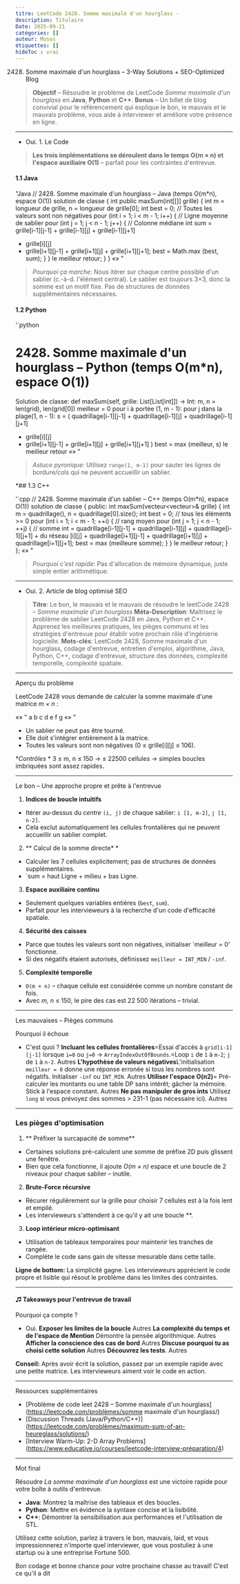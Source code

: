 ```yaml
---
titre: LeetCode 2428. Somme maximale d'un hourglass -
description: Titulaire
Date: 2025-09-21
catégories: []
auteur: Moses
étiquettes: []
hideToc : vrai
---
```

2428. Somme maximale d'un hourglass – 3-Way Solutions + SEO-Optimized Blog

> **Objectif** – Résoudre le problème de LeetCode *Somme maximale d'un hourglass* en **Java**, **Python** et **C++**.
> **Bonus** – Un billet de blog convivial pour le référencement qui explique le bon, le mauvais et le mauvais problème, vous aide à interviewer et améliore votre présence en ligne.

---

- Oui. 1. Le Code

> **Les trois implémentations se déroulent dans le temps O(m × n) et l'espace auxiliaire O(1)** – parfait pour les contraintes d'entrevue.

#### 1.1 Java

"Java
// 2428. Somme maximale d'un hourglass – Java (temps O(m*n), espace O(1))
solution de classe {
int public maxSum(int[[]] grille) {
int m = longueur de grille, n = longueur de grille[0];
int best = 0; // Toutes les valeurs sont non négatives
pour (int i = 1; i < m - 1; i++) { // Ligne moyenne de sablier
pour (int j = 1; j < n - 1; j++) { // Colonne médiane
int sum = grille[i-1][j-1] + grille[i-1][j] + grille[i-1][j+1]
+ grille[i][j]
+ grille[i+1][j-1] + grille[i+1][j] + grille[i+1][j+1];
best = Math.max (best, sum);
}
}
le meilleur retour;
}
}
«» "

> *Pourquoi ça marche*: Nous itérer sur chaque centre possible d'un sablier (c.-à-d. l'élément central). Le sablier est toujours 3×3, donc la somme est un motif fixe. Pas de structures de données supplémentaires nécessaires.

#### 1.2 Python

'`python
# 2428. Somme maximale d'un hourglass – Python (temps O(m*n), espace O(1))
Solution de classe:
def maxSum(self, grille: List[List[int]]) -> Int:
m, n = len(grid), len(grid[0])
meilleur = 0
pour i à portée (1, m - 1):
pour j dans la plage(1, n - 1):
s = (
quadrillage[i-1][j-1] + quadrillage[i-1][j] + quadrillage[i-1][j+1]
+ grille[i][j]
+ grille[i+1][j-1] + grille[i+1][j] + grille[i+1][j+1]
)
best = max (meilleur, s)
le meilleur retour
«» "

> *Astuce pyronique*: Utilisez `range(1, m-1)` pour sauter les lignes de bordure/cols qui ne peuvent accueillir un sablier.

*## 1.3 C++

'`cpp
// 2428. Somme maximale d'un sablier – C++ (temps O(m*n), espace O(1))
solution de classe {
public:
int maxSum(vecteur<vecteur<int>>& grille) {
int m = quadrillage(), n = quadrillage[0].size();
int best = 0; // tous les éléments >= 0
pour (int i = 1; i < m - 1; ++i) { // rang moyen
pour (int j = 1; j < n - 1; ++j) { //
somme int =
quadrillage[i-1][j-1] + quadrillage[i-1][j] + quadrillage[i-1][j+1] +
du réseau [i][j] +
quadrillage[i+1][j-1] + quadrillage[i+1][j] + quadrillage[i+1][j+1];
best = max (meilleure somme);
}
}
le meilleur retour;
}
};
«» "

> *Pourquoi c'est rapide*: Pas d'allocation de mémoire dynamique, juste simple entier arithmétique.

---

- Oui. 2. Article de blog optimisé SEO

> **Titre**: Le bon, le mauvais et le mauvais de résoudre le leetCode 2428 – *Somme maximale d'un hourglass*
> **Méta-Description**: Maîtrisez le problème de sablier LeetCode 2428 en Java, Python et C++. Apprenez les meilleures pratiques, les pièges communs et les stratégies d'entrevue pour établir votre prochain rôle d'ingénierie logicielle.
> **Mots-clés**: LeetCode 2428, Somme maximale d'un hourglass, codage d'entrevue, entretien d'emploi, algorithme, Java, Python, C++, codage d'entrevue, structure des données, complexité temporelle, complexité spatiale.

---

Aperçu du problème

LeetCode 2428 vous demande de calculer la somme maximale d'une matrice *m × n* :

«» "
a b c
d
e f g
«» "

* Un sablier ne peut pas être tourné.
* Elle doit s'intégrer entièrement à la matrice.
* Toutes les valeurs sont non négatives (0 ≤ grille[i][j] ≤ 106).

**Contrôles* *
3 ≤ m, n ≤ 150 → ≤ 22500 cellules → simples boucles imbriquées sont assez rapides.

---

Le bon – Une approche propre et prête à l'entrevue

1. **Indices de boucle intuitifs**
* Itérer au-dessus du *centre* `(i, j)` de chaque sablier: `i [1, m-2]`, `j [1, n-2]`.
* Cela exclut automatiquement les cellules frontalières qui ne peuvent accueillir un sablier complet.

2. ** Calcul de la somme directe* *
* Calculer les 7 cellules explicitement; pas de structures de données supplémentaires.
* `sum = haut Ligne + milieu + bas Ligne.

3. **Espace auxiliaire continu**
* Seulement quelques variables entières (`best`, `sum`).
* Parfait pour les intervieweurs à la recherche d'un code d'efficacité spatiale.

4. **Sécurité des caisses**
* Parce que toutes les valeurs sont non négatives, initialiser `meilleur = 0' fonctionne.
* Si des négatifs étaient autorisés, définissez `meilleur = INT_MIN` / `-inf`.

5. **Complexité temporelle**
* `O(m × n)` – chaque cellule est considérée comme un nombre constant de fois.
* Avec *m, n* ≤ 150, le pire des cas est 22 500 itérations – trivial.

---

Les mauvaises – Pièges communs

Pourquoi il échoue
- C'est quoi ?
**Incluant les cellules frontalières**=Essai d'accès à `grid[i-1][j-1]` lorsque `i=0` ou `j=0` → `ArrayIndexOutOfBounds`.=Loop `i` de `1` à `m-2`; `j` de `1` à `n-2`. Autres
**L'hypothèse de valeurs négatives**L'initialisation `meilleur = 0` donne une réponse erronée si tous les nombres sont négatifs. Initialiser `-inf` ou `INT_MIN`. Autres
**Utiliser l'espace O(n2)**= Pré-calculer les montants ou une table DP sans intérêt; gâcher la mémoire. Stick à l'espace constant. Autres
**Ne pas manipuler de gros ints** Utilisez `long` si vous prévoyez des sommes > 231-1 (pas nécessaire ici). Autres

---

### Les pièges d'optimisation

1. ** Préfixer la surcapacité de somme**
* Certaines solutions pré-calculent une somme de préfixe 2D puis glissent une fenêtre.
* Bien que cela fonctionne, il ajoute *O(m × n)* espace et une boucle de 2 niveaux pour chaque sablier – inutile.

2. **Brute-Force récursive**
* Récurer régulièrement sur la grille pour choisir 7 cellules est à la fois lent et empilé.
* Les intervieweurs s'attendent à ce qu'il y ait une boucle **.

3. **Loop intérieur micro-optimisant**
* Utilisation de tableaux temporaires pour maintenir les tranches de rangée.
* Complète le code sans gain de vitesse mesurable dans cette taille.

**Ligne de bottom:** La simplicité gagne. Les intervieweurs apprécient le code propre et lisible qui résout le problème dans les limites des contraintes.

---

#### ♫ Takeaways pour l'entrevue de travail

Pourquoi ça compte ?
- Oui.
**Exposer les limites de la boucle** Autres
**La complexité du temps et de l'espace de Mention** Démontre la pensée algorithmique. Autres
**Afficher la conscience des cas de bord** Autres
**Discuse pourquoi tu as choisi cette solution** Autres
**Découvrez les tests**. Autres

**Conseil:** Après avoir écrit la solution, passez par un exemple rapide avec une petite matrice. Les intervieweurs aiment voir le code en action.

---

Ressources supplémentaires

- [Problème de code leet 2428 – Somme maximale d'un hourglass] (https://leetcode.com/problèmes/somme maximale d'un hourglass/)
- [Discussion Threads (Java/Python/C++)] (https://leetcode.com/problèmes/maximum-sum-of-an-heureglass/solutions/)
- [Interview Warm-Up: 2-D Array Problems] (https://www.educative.io/courses/leetcode-interview-préparation/4)

---

Mot final

Résoudre *La somme maximale d'un hourglass* est une victoire rapide pour votre boîte à outils d'entrevue.
- **Java**: Montrez la maîtrise des tableaux et des boucles.
- **Python**: Mettre en évidence la syntaxe concise et la lisibilité.
- **C++**: Démontrer la sensibilisation aux performances et l'utilisation de STL.

Utilisez cette solution, parlez à travers le bon, mauvais, laid, et vous impressionnerez n'importe quel interviewer, que vous postuliez à une startup ou à une entreprise Fortune 500.

Bon codage et bonne chance pour votre prochaine chasse au travail! C'est ce qu'il a dit